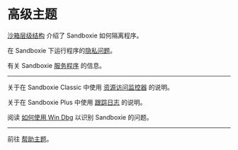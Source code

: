 # 高级主题

[沙箱层级结构](SandboxHierarchy.md) 介绍了 Sandboxie 如何隔离程序。

在 Sandboxie 下运行程序的[隐私问题](PrivacyConcerns.md)。

有关 Sandboxie [服务程序](ServicePrograms.md) 的信息。

***

关于在 Sandboxie Classic 中使用 [资源访问监控器](ResourceAccessMonitor.md) 的说明。

关于在 Sandboxie Plus 中使用 [跟踪日志](../PlusContent/TraceLog.md) 的说明。

阅读 [如何使用 Win Dbg](HowToUseWinDbg.md) 以识别 Sandboxie 的问题。

***
前往 [帮助主题](HelpTopics.md)。
